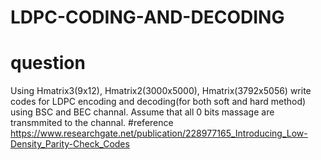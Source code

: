 # LDPC-CODING-AND-DECODING
# question
Using Hmatrix3(9x12), Hmatrix2(3000x5000), Hmatrix(3792x5056) write codes for LDPC encoding and decoding(for both soft and hard method) using BSC and BEC channal. Assume that all 0 bits massage are transmmited to the channal.
#reference
https://www.researchgate.net/publication/228977165_Introducing_Low-Density_Parity-Check_Codes
